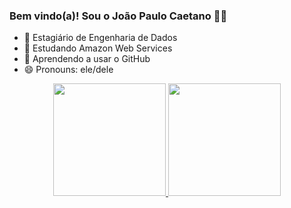 ### Bem vindo(a)! Sou o João Paulo Caetano 🙏🏾

- 🔭 Estagiário de Engenharia de Dados
- 🌱 Estudando Amazon Web Services
- 🤔 Aprendendo a usar o GitHub
- 😄 Pronouns: ele/dele

<div align="center">
  <a href="https://github.com/jp-caetano">
  <img height="180em" src="https://github-readme-stats.vercel.app/api?username=jp-caetano&show_icons=true&theme=dark&include_all_commits=true&count_private=true"/>
  <img height="180em" src="https://github-readme-stats.vercel.app/api/top-langs/?username=jp-caetano&layout=compact&langs_count=7&theme=dark"/>
</div>
